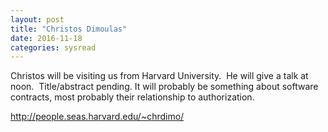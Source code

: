```yaml
---
layout: post
title: "Christos Dimoulas"
date: 2016-11-18
categories: sysread
---
```


Christos will be visiting us from Harvard University.  He will give a talk at noon.  Title/abstract pending. It will probably be something about software contracts, most probably their relationship to authorization.

http://people.seas.harvard.edu/~chrdimo/
